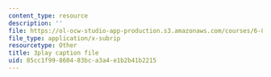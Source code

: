 ```yaml
---
content_type: resource
description: ''
file: https://ol-ocw-studio-app-production.s3.amazonaws.com/courses/6-890-algorithmic-lower-bounds-fun-with-hardness-proofs-fall-2014/85cc1f99860483bca3a4e1b2b41b2215_XROTP1RiNaA.srt
file_type: application/x-subrip
resourcetype: Other
title: 3play caption file
uid: 85cc1f99-8604-83bc-a3a4-e1b2b41b2215
---
```

